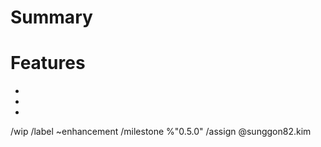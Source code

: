 # Summary
<!--- Summarize the information of the merge request -->


# Features
<!--- List of features and bugfixes included -->
*  
*  
*  


/wip
/label ~enhancement
/milestone %"0.5.0"
/assign @sunggon82.kim
